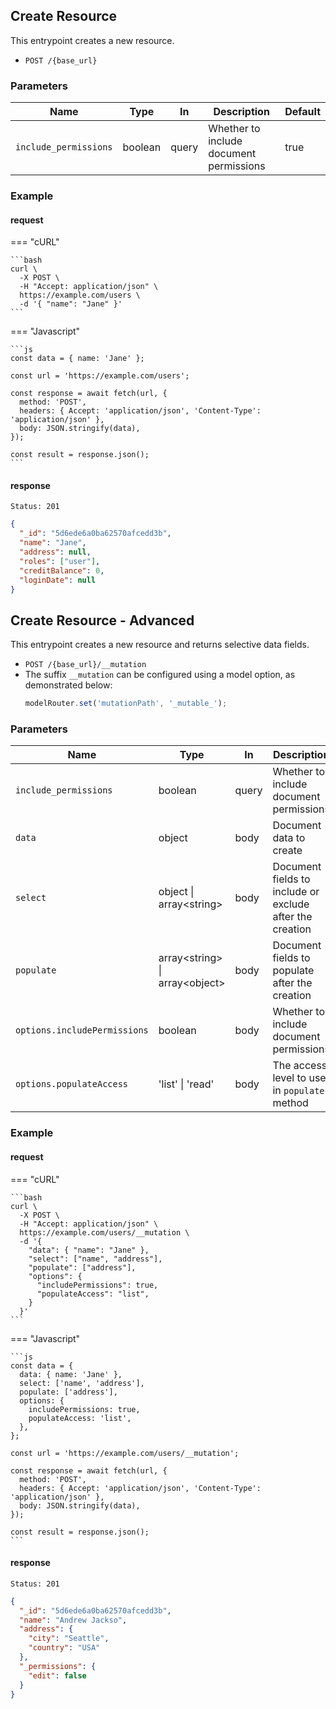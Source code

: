 ## Create Resource

This entrypoint creates a new resource.

- `POST /{base_url}`

### Parameters

| Name                  | Type    | In    | Description                             | Default |
| --------------------- | ------- | ----- | --------------------------------------- | ------- |
| `include_permissions` | boolean | query | Whether to include document permissions | true    |

### Example

#### request

=== "cURL"

    ```bash
    curl \
      -X POST \
      -H "Accept: application/json" \
      https://example.com/users \
      -d '{ "name": "Jane" }'
    ```

=== "Javascript"

    ```js
    const data = { name: 'Jane' };

    const url = 'https://example.com/users';

    const response = await fetch(url, {
      method: 'POST',
      headers: { Accept: 'application/json', 'Content-Type': 'application/json' },
      body: JSON.stringify(data),
    });

    const result = response.json();
    ```

#### response

```
Status: 201
```

```json
{
  "_id": "5d6ede6a0ba62570afcedd3b",
  "name": "Jane",
  "address": null,
  "roles": ["user"],
  "creditBalance": 0,
  "loginDate": null
}
```

## Create Resource - Advanced

This entrypoint creates a new resource and returns selective data fields.

- `POST /{base_url}/__mutation`
- The suffix `__mutation` can be configured using a model option, as demonstrated below:
  ```ts
  modelRouter.set('mutationPath', '_mutable_');
  ```

### Parameters

| Name                         | Type                             | In    | Description                                              | Default |
| ---------------------------- | -------------------------------- | ----- | -------------------------------------------------------- | ------- |
| `include_permissions`        | boolean                          | query | Whether to include document permissions                  | true    |
| `data`                       | object                           | body  | Document data to create                                  |         |
| `select`                     | object \| array<string\>         | body  | Document fields to include or exclude after the creation |         |
| `populate`                   | array<string\> \| array<object\> | body  | Document fields to populate after the creation           |         |
| `options.includePermissions` | boolean                          | body  | Whether to include document permissions                  | true    |
| `options.populateAccess`     | 'list' \| 'read'                 | body  | The access level to use in `populate` method             | read    |

### Example

#### request

=== "cURL"

    ```bash
    curl \
      -X POST \
      -H "Accept: application/json" \
      https://example.com/users/__mutation \
      -d '{
        "data": { "name": "Jane" },
        "select": ["name", "address"],
        "populate": ["address"],
        "options": {
          "includePermissions": true,
          "populateAccess": "list",
        }
      }'
    ```

=== "Javascript"

    ```js
    const data = {
      data: { name: 'Jane' },
      select: ['name', 'address'],
      populate: ['address'],
      options: {
        includePermissions: true,
        populateAccess: 'list',
      },
    };

    const url = 'https://example.com/users/__mutation';

    const response = await fetch(url, {
      method: 'POST',
      headers: { Accept: 'application/json', 'Content-Type': 'application/json' },
      body: JSON.stringify(data),
    });

    const result = response.json();
    ```

#### response

```
Status: 201
```

```json
{
  "_id": "5d6ede6a0ba62570afcedd3b",
  "name": "Andrew Jackso",
  "address": {
    "city": "Seattle",
    "country": "USA"
  },
  "_permissions": {
    "edit": false
  }
}
```
